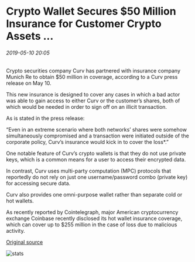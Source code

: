 # Crypto Wallet Secures $50 Million Insurance for Customer Crypto Assets ...

###### 2019-05-10 20:05

Crypto securities company Curv has partnered with insurance company Munich Re to obtain $50 million in coverage, according to a Curv press release on May 10.

This new insurance is designed to cover any cases in which a bad actor was able to gain access to either Curv or the customer’s shares, both of which would be needed in order to sign off on an illicit transaction.

As is stated in the press release:

“Even in an extreme scenario where both networks’ shares were somehow simultaneously compromised and a transaction were initiated outside of the corporate policy, Curv’s insurance would kick in to cover the loss\*.”

One notable feature of Curv’s crypto wallets is that they do not use private keys, which is a common means for a user to access their encrypted data.

In contrast, Curv uses multi-party computation (MPC) protocols that reportedly do not rely on just one username/password combo (private key) for accessing secure data.

Curv also provides one omni-purpose wallet rather than separate cold or hot wallets.

As recently reported by Cointelegraph, major American cryptocurrency exchange Coinbase recently disclosed its hot wallet insurance coverage, which can cover up to $255 million in the case of loss due to malicious activity.

[Original source](https://cointelegraph.com/news/crypto-wallet-secures-50-million-insurance-for-customer-crypto-assets)

![stats](https://c.statcounter.com/11760860/0/a89fa40b/1/ "stats")
